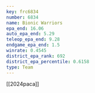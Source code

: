 ```yaml
---
key: frc6834
number: 6834
name: Bionic Warriors
epa_end: 16.06
auto_epa_end: 5.29
teleop_epa_end: 9.28
endgame_epa_end: 1.5
winrate: 0.4545
district_epa_rank: 692
district_epa_percentile: 0.6158
type: Team
---
```

[[2024paca]]
